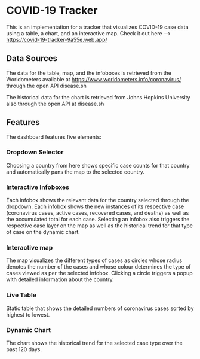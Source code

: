# COVID-19 Tracker

This is an implementation for a tracker that visualizes COVID-19 case data using a table, a chart, and an interactive map. Check it out here --> https://covid-19-tracker-9a55e.web.app/

## Data Sources

The data for the table, map, and the infoboxes is retrieved from the Worldometers available at https://www.worldometers.info/coronavirus/ through the open API disease.sh

The historical data for the chart is retrieved from Johns Hopkins University also through the open API at disease.sh

## Features

The dashboard features five elements:

### Dropdown Selector

Choosing a country from here shows specific case counts for that country and automatically pans the map to the selected country.

### Interactive Infoboxes

Each infobox shows the relevant data for the country selected through the dropdown. Each infobox shows the new instances of its respective case (coronavirus cases, active cases, recovered cases, and deaths) as well as the accumulated total for each case. Selecting an infobox also triggers the respective case layer on the map as well as the historical trend for that type of case on the dynamic chart.

### Interactive map

The map visualizes the different types of cases as circles whose radius denotes the number of the cases and whose colour determines the type of cases viewed as per the selected infobox. Clicking a circle triggers a popup with detailed information about the country.

### Live Table

Static table that shows the detailed numbers of coronavirus cases sorted by highest to lowest.

### Dynamic Chart

The chart shows the historical trend for the selected case type over the past 120 days.
